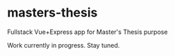 # masters-thesis
Fullstack Vue+Express app for Master's Thesis purpose

Work currently in progress. Stay tuned.

